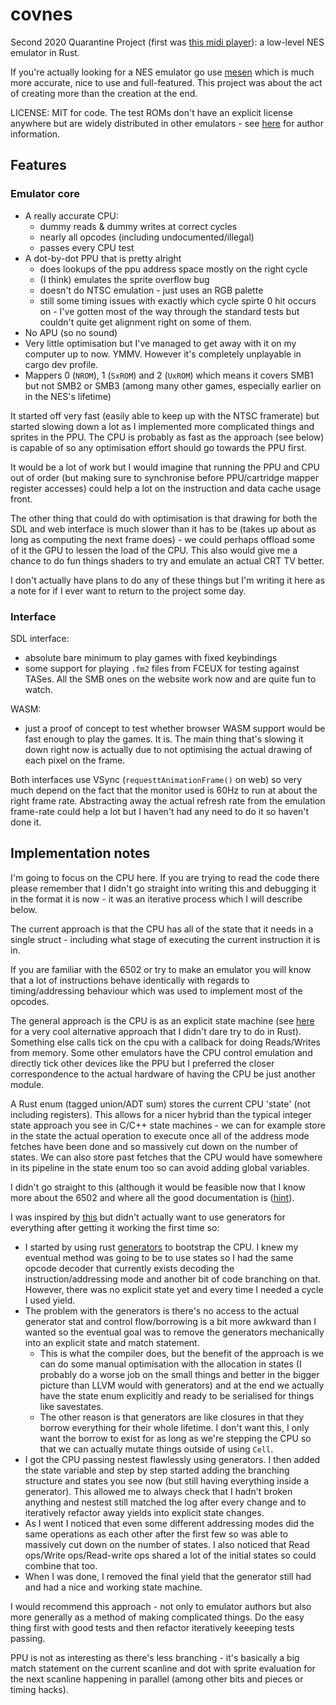 # covnes

Second 2020 Quarantine Project (first was [this midi
player](https://github.com/wrbs/software-synth)): a low-level NES emulator in Rust.

If you're actually looking for a NES emulator go use [mesen](https://www.mesen.ca/) which is much
more accurate, nice to use and full-featured. This project was about the act of creating more than
the creation at the end.

LICENSE: MIT for code. The test ROMs don't have an explicit license anywhere but are widely
distributed in other emulators - see [here](http://wiki.nesdev.com/w/index.php/Emulator_tests) for
author information.

## Features

### Emulator core

- A really accurate CPU:
    - dummy reads & dummy writes at correct cycles
    - nearly all opcodes (including undocumented/illegal)
    - passes every CPU test
- A dot-by-dot PPU that is pretty alright
    - does lookups of the ppu address space mostly on the right cycle
    - (I think) emulates the sprite overflow bug
    - doesn't do NTSC emulation - just uses an RGB palette
    - still some timing issues with exactly which cycle spirte 0 hit occurs on - I've gotten most
      of the way through the standard tests but couldn't quite get alignment right on some of them.
- No APU (so no sound)
- Very little optimisation but I've managed to get away with it on my computer up to now. YMMV.
  However it's completely unplayable in cargo dev profile.
- Mappers 0 (`NROM`), 1 (`SxROM`) and 2 (`UxROM`) which means it covers SMB1 but not SMB2 or SMB3
  (among many other games, especially earlier on in the NES's lifetime)

It started off very fast (easily able to keep up with the NTSC framerate) but started slowing down
a lot as I implemented more complicated things and sprites in the PPU. The CPU is probably as fast
as the approach (see below) is capable of so any optimisation effort should go towards the PPU
first.

It would be a lot of work but I would imagine that running the PPU and CPU out of order (but making
sure to synchronise before PPU/cartridge mapper register accesses) could help a lot on the
instruction and data cache usage front.

The other thing that could do with optimisation is that drawing for both the SDL and web interface
is much slower than it has to be (takes up about as long as computing the next frame does) - we
could perhaps offload some of it the GPU to lessen the load of the CPU. This also would give me a
chance to do fun things shaders to try and emulate an actual CRT TV better.

I don't actually have plans to do any of these things but I'm writing it here as a note for if I
ever want to return to the project some day.

### Interface

SDL interface:

- absolute bare minimum to play games with fixed keybindings
- some support for playing `.fm2` files from FCEUX for testing against TASes. All the SMB ones on
  the website work now and are quite fun to watch.

WASM:

- just a proof of concept to test whether browser WASM support would be fast enough to play the
  games. It is. The main thing that's slowing it down right now is actually due to not optimising
  the actual drawing of each pixel on the frame.

Both interfaces use VSync (`requesttAnimationFrame()` on web) so very much depend on the fact that
the monitor used is 60Hz to run at about the right frame rate. Abstracting away the actual refresh
rate from the emulation frame-rate could help a lot but I haven't had any need to do it so haven't
done it.

## Implementation notes

I'm going to focus on the CPU here. If you are trying to read the code there please remember that I
didn't go straight into writing this and debugging it in the format it is now - it was an iterative
process which I will describe below.

The current approach is that the CPU has all of the state that it needs in a single struct -
including what stage of executing the current instruction it is in.

If you are familiar with the 6502 or try to make an emulator you will know that a lot of
instructions behave identically with regards to timing/addressing behaviour which was used to
implement most of the opcodes.

The general approach is the CPU is as an explicit state machine (see
[here](https://byuu.net/design/cooperative-threading) for a very cool alternative approach that I
didn't dare try to do in Rust). Something else calls tick on the cpu with a callback for doing
Reads/Writes from memory. Some other emulators have the CPU control emulation and directly tick
other devices like the PPU but I preferred the closer correspondence to the actual hardware of
having the CPU be just another module.

A Rust enum (tagged union/ADT sum) stores the current CPU 'state' (not including registers). This allows for a
nicer hybrid than the typical integer state approach you see in C/C++ state machines - we can for
example store in the state the actual operation to execute once all of the address mode fetches
have been done and so massively cut down on the number of states. We can also store past fetches
that the CPU would have somewhere in its pipeline in the state enum too so can avoid adding global
variables.

I didn't go straight to this (although it would be feasible now that I know more about the 6502 and
where all the good documentation is ([hint](http://nesdev.com/6502_cpu.txt)).

I was inspired by [this](https://kyle.space/posts/i-made-a-nes-emulator/) but didn't actually want
to use generators for everything after getting it working the first time so:

- I started by using rust 
  [generators](https://doc.rust-lang.org/beta/unstable-book/language-features/generators.html)
  to bootstrap the CPU. I knew my eventual method was going to be to use states so I had the same
  opcode decoder that currently exists decoding the instruction/addressing mode and another bit of
  code branching on that. However, there was no explicit state yet and every time I needed a cycle
  I used yield.
- The problem with the generators is there's no access to the actual generator stat and control
  flow/borrowing is a bit more awkward than I wanted so the eventual goal was to remove the
  generators mechanically into an explicit state and match statement.
    - This is what the compiler does, but the benefit of the approach is we can do some manual
      optimisation with the allocation in states (I probably do a worse job on the small things and
      better in the bigger picture than LLVM would with generators) and at the end we actually have
      the state enum explicitly and ready to be serialised for things like savestates.
    - The other reason is that generators are like closures in that they borrow everything for
      their whole lifetime. I don't want this, I only want the borrow to exist for as long as we're
      stepping the CPU so that we can actually mutate things outside of using `Cell`.
- I got the CPU passing nestest flawlessly using generators. I then added the state variable and
  step by step started adding the branching structure and states you see now (but still having
  everything inside a generator). This allowed me to always check that I hadn't broken anything and
  nestest still matched the log after every change and to iteratively refactor away yields into
  explicit state changes. 
- As I went I noticed that even some different addressing modes did the same operations as each
  other after the first few so was able to massively cut down on the number of states. I also
  noticed that Read ops/Write ops/Read-write ops shared a lot of the initial states so could
  combine that too.
- When I was done, I removed the final yield that the generator still had and had a nice and
  working state machine.

I would recommend this approach - not only to emulator authors but also more generally as a method
of making complicated things. Do the easy thing first with good tests and then refactor iteratively
keeeping tests passing.

PPU is not as interesting as there's less branching - it's basically a big match statement on the
current scanline and dot with sprite evaluation for the next scanline happening in parallel (among
other bits and pieces or timing hacks).
